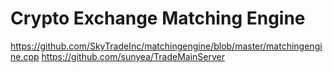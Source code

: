 # Crypto Exchange Matching Engine

https://github.com/SkyTradeInc/matchingengine/blob/master/matchingengine.cpp
https://github.com/sunyea/TradeMainServer
